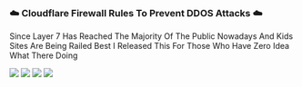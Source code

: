 ### ☁️ Cloudflare Firewall Rules To Prevent DDOS Attacks ☁️
Since Layer 7 Has Reached The Majority Of The Public Nowadays And Kids Sites Are Being Railed Best I Released This For Those Who Have Zero Idea What There Doing

![](https://media.discordapp.net/attachments/819747919581675530/829677841292460042/unknown.png) 
![](https://media.discordapp.net/attachments/819747919581675530/829678093706592276/unknown.png) 
![](https://media.discordapp.net/attachments/819747919581675530/829678478278000650/unknown.png) 
![](https://media.discordapp.net/attachments/819747919581675530/829678903131897906/unknown.png) 
